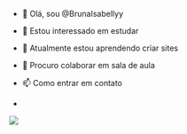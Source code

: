 - 👋 Olá, sou @BrunaIsabellyy
- 👀 Estou interessado em estudar
- 🌱 Atualmente estou aprendendo criar sites
- 💞️ Procuro colaborar em sala de aula
- 📫 Como entrar em contato

- 
 ![](https://tenor.com/view/hello-minion-cool-shades-dance-gif-116859683732096938)
